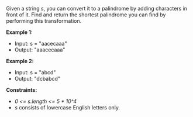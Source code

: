 Given a string _s_, you can convert it to a palindrome by adding characters in front of it. Find and return the
shortest palindrome you can find by performing this transformation.

**Example 1:**

- Input: s = "aacecaaa"
- Output: "aaacecaaa"

**Example 2:**

- Input: s = "abcd"
- Output: "dcbabcd"

**Constraints:**

- _0 <= s.length <= 5 * 10^4_
- _s_ consists of lowercase English letters only.